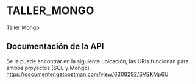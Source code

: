 # TALLER_MONGO
Taller Mongo

## Documentación de la API
Se la puede encontrar en la siguiente ubicación, las URIs funcionan para ambos proyectos (SQL y Mongo).
https://documenter.getpostman.com/view/6308292/SVSKMp6U
